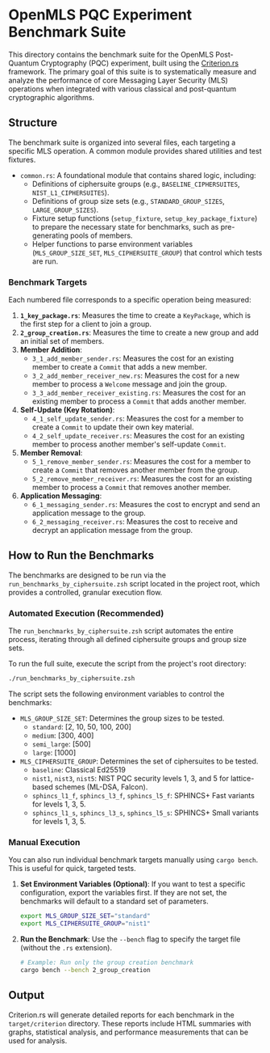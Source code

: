 # OpenMLS PQC Experiment Benchmark Suite

This directory contains the benchmark suite for the OpenMLS Post-Quantum Cryptography (PQC) experiment, built using the [Criterion.rs](https://github.com/bheisler/criterion.rs) framework. The primary goal of this suite is to systematically measure and analyze the performance of core Messaging Layer Security (MLS) operations when integrated with various classical and post-quantum cryptographic algorithms.

## Structure

The benchmark suite is organized into several files, each targeting a specific MLS operation. A common module provides shared utilities and test fixtures.

-   `common.rs`: A foundational module that contains shared logic, including:
    -   Definitions of ciphersuite groups (e.g., `BASELINE_CIPHERSUITES`, `NIST_L1_CIPHERSUITES`).
    -   Definitions of group size sets (e.g., `STANDARD_GROUP_SIZES`, `LARGE_GROUP_SIZES`).
    -   Fixture setup functions (`setup_fixture`, `setup_key_package_fixture`) to prepare the necessary state for benchmarks, such as pre-generating pools of members.
    -   Helper functions to parse environment variables (`MLS_GROUP_SIZE_SET`, `MLS_CIPHERSUITE_GROUP`) that control which tests are run.

### Benchmark Targets

Each numbered file corresponds to a specific operation being measured:

1.  **`1_key_package.rs`**: Measures the time to create a `KeyPackage`, which is the first step for a client to join a group.
2.  **`2_group_creation.rs`**: Measures the time to create a new group and add an initial set of members.
3.  **Member Addition**:
    -   `3_1_add_member_sender.rs`: Measures the cost for an existing member to create a `Commit` that adds a new member.
    -   `3_2_add_member_receiver_new.rs`: Measures the cost for a new member to process a `Welcome` message and join the group.
    -   `3_3_add_member_receiver_existing.rs`: Measures the cost for an existing member to process a `Commit` that adds another member.
4.  **Self-Update (Key Rotation)**:
    -   `4_1_self_update_sender.rs`: Measures the cost for a member to create a `Commit` to update their own key material.
    -   `4_2_self_update_receiver.rs`: Measures the cost for an existing member to process another member's self-update `Commit`.
5.  **Member Removal**:
    -   `5_1_remove_member_sender.rs`: Measures the cost for a member to create a `Commit` that removes another member from the group.
    -   `5_2_remove_member_receiver.rs`: Measures the cost for an existing member to process a `Commit` that removes another member.
6.  **Application Messaging**:
    -   `6_1_messaging_sender.rs`: Measures the cost to encrypt and send an application message to the group.
    -   `6_2_messaging_receiver.rs`: Measures the cost to receive and decrypt an application message from the group.

## How to Run the Benchmarks

The benchmarks are designed to be run via the `run_benchmarks_by_ciphersuite.zsh` script located in the project root, which provides a controlled, granular execution flow.

### Automated Execution (Recommended)

The `run_benchmarks_by_ciphersuite.zsh` script automates the entire process, iterating through all defined ciphersuite groups and group size sets.

To run the full suite, execute the script from the project's root directory:

```sh
./run_benchmarks_by_ciphersuite.zsh
```

The script sets the following environment variables to control the benchmarks:

-   `MLS_GROUP_SIZE_SET`: Determines the group sizes to be tested.
    -   `standard`: [2, 10, 50, 100, 200]
    -   `medium`: [300, 400]
    -   `semi_large`: [500]
    -   `large`: [1000]
-   `MLS_CIPHERSUITE_GROUP`: Determines the set of ciphersuites to be tested.
    -   `baseline`: Classical Ed25519
    -   `nist1`, `nist3`, `nist5`: NIST PQC security levels 1, 3, and 5 for lattice-based schemes (ML-DSA, Falcon).
    -   `sphincs_l1_f`, `sphincs_l3_f`, `sphincs_l5_f`: SPHINCS+ Fast variants for levels 1, 3, 5.
    -   `sphincs_l1_s`, `sphincs_l3_s`, `sphincs_l5_s`: SPHINCS+ Small variants for levels 1, 3, 5.

### Manual Execution

You can also run individual benchmark targets manually using `cargo bench`. This is useful for quick, targeted tests.

1.  **Set Environment Variables (Optional)**: If you want to test a specific configuration, export the variables first. If they are not set, the benchmarks will default to a standard set of parameters.

    ```sh
    export MLS_GROUP_SIZE_SET="standard"
    export MLS_CIPHERSUITE_GROUP="nist1"
    ```

2.  **Run the Benchmark**: Use the `--bench` flag to specify the target file (without the `.rs` extension).

    ```sh
    # Example: Run only the group creation benchmark
    cargo bench --bench 2_group_creation
    ```

## Output

Criterion.rs will generate detailed reports for each benchmark in the `target/criterion` directory. These reports include HTML summaries with graphs, statistical analysis, and performance measurements that can be used for analysis.
